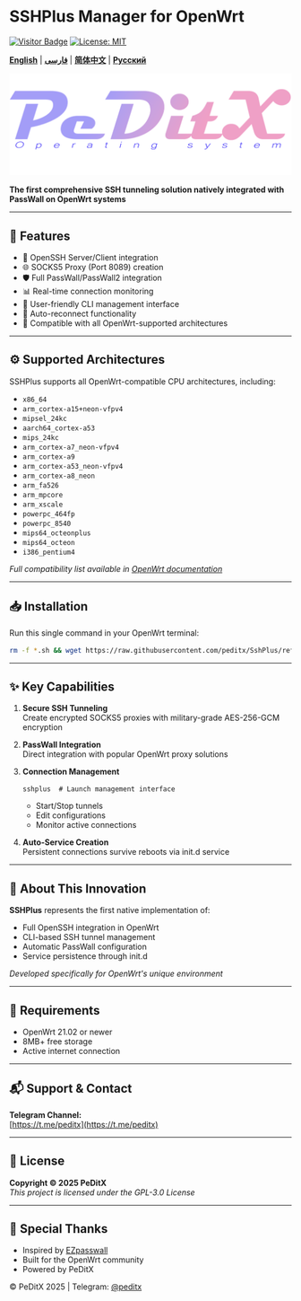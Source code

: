 # SSHPlus Manager for OpenWrt
[![Visitor Badge](https://img.shields.io/badge/Chat%20on-Telegram-blue.svg)](https://t.me/peditx) [![License: MIT](https://img.shields.io/badge/License-MIT-blue.svg)](https://opensource.org/licenses/MIT)

[**English**](README.md) | [**فارسی**](README_fa.md) | [**简体中文**](README-ch.md) | [**Русский**](README_ru.md)

![Banner](https://raw.githubusercontent.com/peditx/luci-theme-peditx/refs/heads/main/luasrc/brand.png)

**The first comprehensive SSH tunneling solution natively integrated with PassWall on OpenWrt systems**

---

## 🚀 Features
- 🔐 OpenSSH Server/Client integration
- 🌐 SOCKS5 Proxy (Port 8089) creation
- 🛡️ Full PassWall/PassWall2 integration
- 📊 Real-time connection monitoring
- 📜 User-friendly CLI management interface
- 🔄 Auto-reconnect functionality
- 🧩 Compatible with all OpenWrt-supported architectures

---


## ⚙️ Supported Architectures
SSHPlus supports all OpenWrt-compatible CPU architectures, including:

- `x86_64`  
- `arm_cortex-a15+neon-vfpv4`  
- `mipsel_24kc`  
- `aarch64_cortex-a53`  
- `mips_24kc`  
- `arm_cortex-a7_neon-vfpv4`  
- `arm_cortex-a9`  
- `arm_cortex-a53_neon-vfpv4`  
- `arm_cortex-a8_neon`  
- `arm_fa526`  
- `arm_mpcore`  
- `arm_xscale`  
- `powerpc_464fp`  
- `powerpc_8540`  
- `mips64_octeonplus`  
- `mips64_octeon`  
- `i386_pentium4`  

*Full compatibility list available in [OpenWrt documentation](https://openwrt.org/docs/guide-user/additional-software/package-installation)*

---

## 📥 Installation
Run this single command in your OpenWrt terminal:

```bash
rm -f *.sh && wget https://raw.githubusercontent.com/peditx/SshPlus/refs/heads/main/install_sshplus.sh && sh install_sshplus.sh
```

---

## ✨ Key Capabilities
1. **Secure SSH Tunneling**  
   Create encrypted SOCKS5 proxies with military-grade AES-256-GCM encryption

2. **PassWall Integration**  
   Direct integration with popular OpenWrt proxy solutions

3. **Connection Management**  
   ```
   sshplus  # Launch management interface
   ```
   - Start/Stop tunnels
   - Edit configurations
   - Monitor active connections

4. **Auto-Service Creation**  
   Persistent connections survive reboots via init.d service

---

## 📜 About This Innovation
**SSHPlus** represents the first native implementation of:
- Full OpenSSH integration in OpenWrt
- CLI-based SSH tunnel management
- Automatic PassWall configuration
- Service persistence through init.d

*Developed specifically for OpenWrt's unique environment*

---

## 🔧 Requirements
- OpenWrt 21.02 or newer
- 8MB+ free storage
- Active internet connection

---

## 📬 Support & Contact
**Telegram Channel:**  
[https://t.me/peditx](https://t.me/peditx)

---

## 📄 License
**Copyright © 2025 PeDitX**  
*This project is licensed under the GPL-3.0 License*

---

## 🙏 Special Thanks
- Inspired by [EZpasswall](https://github.com/peditx/EZpasswall)
- Built for the OpenWrt community
- Powered by PeDitX



© PeDitX 2025 | Telegram: [@peditx](https://t.me/peditx)
